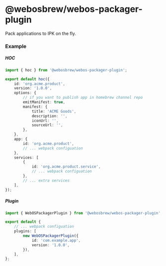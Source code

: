 # @webosbrew/webos-packager-plugin

Pack applications to IPK on the fly.

### Example

##### HOC

```typescript
import { hoc } from '@webosbrew/webos-packager-plugin';

export default hoc({
	id: 'org.acme.product',
	version: '1.0.0',
	options: {
		// if you want to publish app in homebrew channel repo
		emitManifest: true,
		manifest: {
			title: 'ACME Goods',
			description: '',
			iconUrl: '',
			sourceUrl: '',
		},
	},
	app: {
		id: 'org.acme.product',
		// ... webpack configuation
	},
	services: [
		{
			id: 'org.acme.product.service',
			// ... webpack configuation
		},
		// ... extra services
	],
});
```

##### Plugin

```typescript
import { WebOSPackagerPlugin } from '@webosbrew/webos-packager-plugin';

export default {
	// ... webpack configuation
	plugins: [
		new WebOSPackagerPlugin({
			id: 'com.example.app',
			version: '1.0.0',
		}),
	],
};
```
